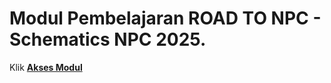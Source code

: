 # Modul Pembelajaran ROAD TO NPC - Schematics NPC 2025.
Klik **[Akses Modul](https://github.com/schematics-npc-2025/modul-road-to-npc-2025/wiki)**
